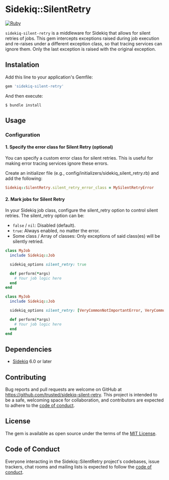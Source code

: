 # Sidekiq::SilentRetry

[![Ruby](https://github.com/trusted/sidekiq-silent-retry/actions/workflows/main.yml/badge.svg)](https://github.com/trusted/sidekiq-silent-retry/actions/workflows/main.yml)

`sidekiq-silent-retry` is a middleware for Sidekiq that allows for silent retries of jobs. This gem intercepts exceptions raised during job execution and re-raises under a different exception class, so that tracing services can ignore them. Only the last exception is raised with the original exception.

## Instalation

Add this line to your application's Gemfile:

```ruby
gem 'sidekiq-silent-retry'
```

And then execute:

```shell
$ bundle install
```

## Usage

### Configuration

#### 1. Specify the error class for Silent Retry (optional)

You can specify a custom error class for silent retries. This is useful for making error tracing services ignore these errors.

Create an initializer file (e.g., config/initializers/sidekiq_silent_retry.rb) and add the following:

```ruby
Sidekiq::SilentRetry.silent_retry_error_class = MySilentRetryError
```

#### 2. Mark jobs for Silent Retry

In your Sidekiq job class, configure the silent_retry option to control silent retries. The silent_retry option can be:

- `false` / `nil`: Disabled (default).
- `true`: Always enabled, no matter the error.
- Some class / Array of classes: Only exceptions of said class(es) will be silently retried.

```ruby
class MyJob
  include Sidekiq::Job

  sidekiq_options silent_retry: true

  def perform(*args)
    # Your job logic here
  end
end

class MyJob
  include Sidekiq::Job

  sidekiq_options silent_retry: [VeryCommonNotImportantError, VeryCommonNotImportantError2]

  def perform(*args)
    # Your job logic here
  end
end
```


## Dependencies

- [Sidekiq](https://github.com/mperham/sidekiq) 6.0 or later


## Contributing

Bug reports and pull requests are welcome on GitHub at https://github.com/trusted/sidekiq-silent-retry. This project is intended to be a safe, welcoming space for collaboration, and contributors are expected to adhere to the [code of conduct](https://github.com/trusted/sidekiq-silent-retry/blob/main/CODE_OF_CONDUCT.md).

## License

The gem is available as open source under the terms of the [MIT License](https://opensource.org/licenses/MIT).

## Code of Conduct

Everyone interacting in the Sidekiq::SilentRetry project's codebases, issue trackers, chat rooms and mailing lists is expected to follow the [code of conduct](https://github.com/trusted/sidekiq-silent-retry/blob/main/CODE_OF_CONDUCT.md).
